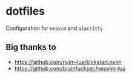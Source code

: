 # dotfiles
Configuration for `neovim` and `alacritty`

## Big thanks to
- https://github.com/nvim-lua/kickstart.nvim
- https://github.com/brainfucksec/neovim-lua
